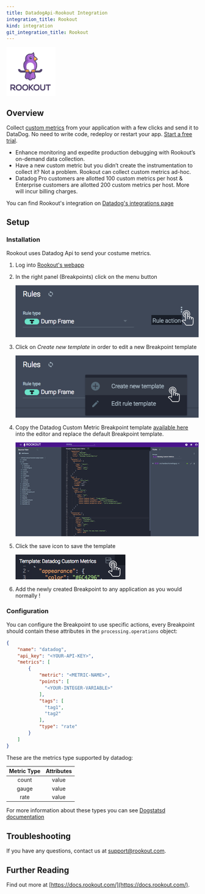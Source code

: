 ```yaml
---
title: DatadogApi-Rookout Integration
integration_title: Rookout
kind: integration
git_integration_title: Rookout
---
```


![logo](logos/avatars-bot.png)

## Overview

Collect [custom metrics](https://docs.datadoghq.com/getting_started/custom_metrics/) from your application with a few clicks and send it to DataDog. No need to write code, redeploy or restart your app. [Start a free trial](https://www.rookout.com/trial).
* Enhance monitoring and expedite production debugging with Rookout’s on-demand data collection. 
* Have a new custom metric but you didn’t create the instrumentation to collect it? Not a problem. Rookout can collect custom metrics ad-hoc.
* Datadog Pro customers are allotted 100 custom metrics per host & Enterprise customers are allotted 200 custom metrics per host. More will incur billing charges.

You can find Rookout's integration on [Datadog's integrations page](https://docs.datadoghq.com/integrations/rookout/)

## Setup
### Installation
Rookout uses Datadog Api to send your costume metrics.

1. Log into [Rookout's webapp](https://app.rookout.com)

1. In the right panel (Breakpoints) click on the menu button

    ![Breakpoint actions menu](screenshots/click_rule_action.png)

1. Click on *Create new template* in order to edit a new Breakpoint template

    ![Create new template button](screenshots/click_new_template.png)

1. Copy the Datadog Custom Metric Breakpoint template [available here](rule-template.json) into the editor and replace the default Breakpoint template.

    ![Datadog Custom Metric Breakpoint template](screenshots/datadog_rule_template.png)

1. Click the save icon to save the template

    ![Click Save Icon](screenshots/click_save.png)

1. Add the newly created Breakpoint to any application as you would normally !

### Configuration

You can configure the Breakpoint to use specific actions, every Breakpoint should contain these attributes in the `processing.operations` object:

```json
{
    "name": "datadog",
    "api_key": "<YOUR-API-KEY>",
    "metrics": [
        {
            "metric": "<METRIC-NAME>",
            "points": [
              "<YOUR-INTEGER-VARIABLE>"
            ],
            "tags": [
              "tag1",
              "tag2"
            ],
            "type": "rate"
        }
    ]
}
```

These are the metrics type supported by datadog:

| Metric Type    |    Attributes    |
|:--------------:|:-----------:|
|    count       | value       |
|      gauge     | value       |
|    rate        | value       |
For more information about these types you can see [Dogstatsd documentation](https://docs.datadoghq.com/developers/metrics/)

## Troubleshooting
If you have any questions, contact us at support@rookout.com.

## Further Reading
Find out more at [https://docs.rookout.com/](https://docs.rookout.com/).
